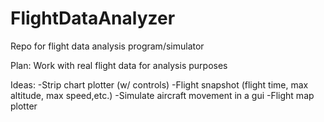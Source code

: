 # FlightDataAnalyzer
Repo for flight data analysis program/simulator

Plan:  Work with real flight data for analysis purposes

Ideas:
-Strip chart plotter (w/ controls)
-Flight snapshot (flight time, max altitude, max speed,etc.)
-Simulate aircraft movement in a gui
-Flight map plotter
